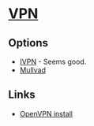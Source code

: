 # [VPN](http://en.wikipedia.org/wiki/Virtual_private_network)

## Options

- [IVPN](https://www.ivpn.net/) - Seems good.
- [Mullvad](https://mullvad.net/en/)

## Links

- [OpenVPN install](https://github.com/Nyr/openvpn-install#readme)
